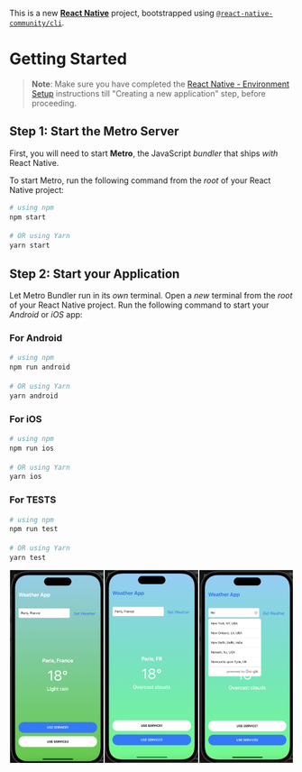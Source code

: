 This is a new [**React Native**](https://reactnative.dev) project, bootstrapped using [`@react-native-community/cli`](https://github.com/react-native-community/cli).

# Getting Started

>**Note**: Make sure you have completed the [React Native - Environment Setup](https://reactnative.dev/docs/environment-setup) instructions till "Creating a new application" step, before proceeding.

## Step 1: Start the Metro Server

First, you will need to start **Metro**, the JavaScript _bundler_ that ships _with_ React Native.

To start Metro, run the following command from the _root_ of your React Native project:

```bash
# using npm
npm start

# OR using Yarn
yarn start
```

## Step 2: Start your Application

Let Metro Bundler run in its _own_ terminal. Open a _new_ terminal from the _root_ of your React Native project. Run the following command to start your _Android_ or _iOS_ app:

### For Android

```bash
# using npm
npm run android

# OR using Yarn
yarn android
```

### For iOS

```bash
# using npm
npm run ios

# OR using Yarn
yarn ios
```

### For TESTS

```bash
# using npm
npm run test

# OR using Yarn
yarn test
```

<div style="display: flex; justify-content: space-around;">
  <img width = "33%" src="screenshots/service1.png" alt="Service1" width="32%">
  <img width = "33%" src="screenshots/service2.png" alt="Service2" width="32%">
  <img width = "33%" src="screenshots/location-input.png" alt="LocationInput" width="32%">
</div>
